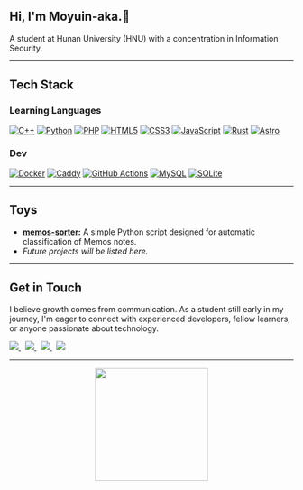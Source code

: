 ## Hi, I'm Moyuin-aka.👋

A student at Hunan University (HNU) with a concentration in Information Security.

---
## Tech Stack
### Learning Languages
[![C++](https://img.shields.io/badge/C%2B%2B-00599C?style=plastic&logo=cplusplus&logoColor=white)](https://isocpp.org/)
[![Python](https://img.shields.io/badge/Python-3776AB?style=plastic&logo=python&logoColor=white)](https://www.python.org/)
[![PHP](https://img.shields.io/badge/PHP-777BB4?style=plastic&logo=php&logoColor=white)](https://www.php.net/)
[![HTML5](https://img.shields.io/badge/HTML5-E34F26?style=plastic&logo=html5&logoColor=white)](https://developer.mozilla.org/en-US/docs/Web/Guide/HTML/HTML5)
[![CSS3](https://img.shields.io/badge/CSS3-1572B6?style=plastic&logo=css3&logoColor=white)](https://developer.mozilla.org/en-US/docs/Web/CSS)
[![JavaScript](https://img.shields.io/badge/JavaScript-F7DF1E?style=plastic&logo=javascript&logoColor=black)](https://developer.mozilla.org/en-US/docs/Web/JavaScript)
[![Rust](https://img.shields.io/badge/Rust-000000?style=plastic&logo=rust&logoColor=white)](https://www.rust-lang.org/)
[![Astro](https://img.shields.io/badge/Astro-FF5D01?style=plastic&logo=astro&logoColor=white)](https://astro.build/)


### Dev
[![Docker](https://img.shields.io/badge/Docker-2496ED?style=plastic&logo=docker&logoColor=white)](https://www.docker.com/)
[![Caddy](https://img.shields.io/badge/Caddy-24B565?style=plastic&logo=caddy&logoColor=white)](https://caddyserver.com/)
[![GitHub Actions](https://img.shields.io/badge/GitHub_Actions-2088FF?style=flat&logo=githubactions&logoColor=white)](https://github.com/features/actions)
[![MySQL](https://img.shields.io/badge/MySQL-4479A1?style=flat&logo=mysql&logoColor=white)](https://www.mysql.com/)
[![SQLite](https://img.shields.io/badge/SQLite-003B57?style=plastic&logo=sqlite&logoColor=white)](https://www.sqlite.org/)

---

## Toys

* **[memos-sorter](https://github.com/Moyuin-aka/memos-sorter):** A simple Python script designed for automatic classification of Memos notes.
* *Future projects will be listed here.*

---

## Get in Touch

I believe growth comes from communication. As a student still early in my journey, I'm eager to connect with experienced developers, fellow learners, or anyone passionate about technology.

<p align="left">
  <a href="https://moyuin.top">
    <img src="https://img.shields.io/badge/Website-4A4A4A?style=for-the-badge" />
  </a>
  &nbsp;
  <a href="mailto:me@moyuin.top">
    <img src="https://img.shields.io/badge/Email-D14836?style=for-the-badge&logo=gmail&logoColor=white" />
  </a>
  &nbsp;
  <a href="https://x.com/moyuin1">
    <img src="https://img.shields.io/badge/X-000000?style=for-the-badge&logo=X&logoColor=white" />
  </a>
  &nbsp;
  <a href="https://t.me/moyuin">
    <img src="https://img.shields.io/badge/Telegram-26A5E4?style=for-the-badge&logo=telegram&logoColor=white" />
  </a>
  
</p>

---

<p align="center">
  <img src="https://media.giphy.com/media/v1.Y2lkPTc5MGI3NjExM2FucjJid2ZlYjZ1Z2F0dDRlZGNremE4dGl1MHBxN21qZ3J1YjN1cSZlcD12MV9pbnRlcm5hbF9naWZfYnlfaWQmY3Q9Zw/3oKIPnAiaMCws8nOsE/giphy.gif" width="200" />
</p>

